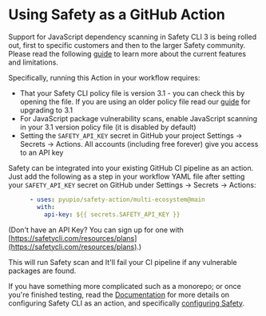 # Using Safety as a GitHub Action

Support for JavaScript dependency scanning in Safety CLI 3 is being rolled out, first to specific customers and then to the larger Safety community. Please read the following [guide](https://docs.safetycli.com/safety-cli-javascript/safety-cli-3/safety-cli-3-with-javascript-support) to learn more about the current features and limitations. 

Specifically, running this Action in your workflow requires:

* That your Safety CLI policy file is version 3.1 - you can check this by opening the file. If you are using an older policy file read our [guide](https://docs.safetycli.com/safety-cli-javascript/safety-cli-3/safety-cli-3-with-javascript-support) for upgrading to 3.1
* For JavaScript package vulnerability scans, enable JavaScript scanning in your 3.1 version policy file (it is disabled by default)
* Setting the `SAFETY_API_KEY` secret in GitHub your project Settings -> Secrets -> Actions. All accounts (including free forever) give you access to an API key

Safety can be integrated into your existing GitHub CI pipeline as an action. Just add the following as a step in your workflow YAML file after setting your `SAFETY_API_KEY` secret on GitHub under Settings -> Secrets -> Actions:

```yaml
      - uses: pyupio/safety-action/multi-ecosystem@main
        with:
          api-key: ${{ secrets.SAFETY_API_KEY }}
```

(Don't have an API Key? You can sign up for one with [https://safetycli.com/resources/plans](https://safetycli.com/resources/plans).)

This will run Safety scan and It'll fail your CI pipeline if any vulnerable packages are found.

If you have something more complicated such as a monorepo; or once you're finished testing, read the [Documentation](https://docs.safetycli.com/) for more details on configuring Safety CLI as an action, and specifically [configuring Safety](https://docs.safetycli.com/safety-docs/administration/safety-policy-files).
